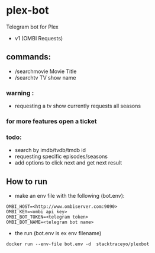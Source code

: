 # plex-bot
Telegram bot for Plex
- v1 (OMBI Requests) 


## commands:
* /searchmovie Movie Title
* /searchtv TV show name

### warning :
* requesting a tv show currently requests all seasons

### for more features open a ticket

### todo:

* search by imdb/tvdb/tmdb id 
* requesting specific episodes/seasons
* add options to click next and get next result


How to run
--------------


* make an env file with the following (bot.env):
``` 	
OMBI_HOST=<http://www.ombiserver.com:9090>
OMBI_KEY=<ombi api key>
OMBI_BOT_TOKEN=<telegram token>
OMBI_BOT_NAME=<telegram bot name>
```
* the run (bot.env is ex env filename)

`docker run --env-file bot.env -d  stacktraceyo/plexbot`
	
